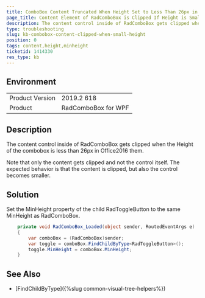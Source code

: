 ```yaml
---
title: ComboBox Content Truncated When Height Set to Less Than 26px in Office2016 Theme
page_title: Content Element of RadComboBox is Clipped If Height is Smaller Than 26px
description: The content control inside of RadComboBox gets clipped when the Height of the combobox is less than 26px in Office2016 them.
type: troubleshooting
slug: kb-combobox-content-clipped-when-small-height
position: 0
tags: content,height,minheight
ticketid: 1414330
res_type: kb
---
```


## Environment
<table>
    <tbody>
	    <tr>
	    	<td>Product Version</td>
	    	<td>2019.2 618</td>
	    </tr>
	    <tr>
	    	<td>Product</td>
	    	<td>RadComboBox for WPF</td>
	    </tr>
    </tbody>
</table>

## Description

The content control inside of RadComboBox gets clipped when the Height of the combobox is less than 26px in Office2016 them.

Note that only the content gets clipped and not the control itself. The expected behavior is that the content is clipped, but also the control becomes smaller.

## Solution

Set the MinHeight property of the child RadToggleButton to the same MinHeight as RadComboBox.


```C#
	private void RadComboBox_Loaded(object sender, RoutedEventArgs e)
	{
		var comboBox = (RadComboBox)sender;
		var toggle = comboBox.FindChildByType<RadToggleButton>();
		toggle.MinHeight = comboBox.MinHeight;
	}
```

## See Also
* [FindChildByType]({%slug common-visual-tree-helpers%})